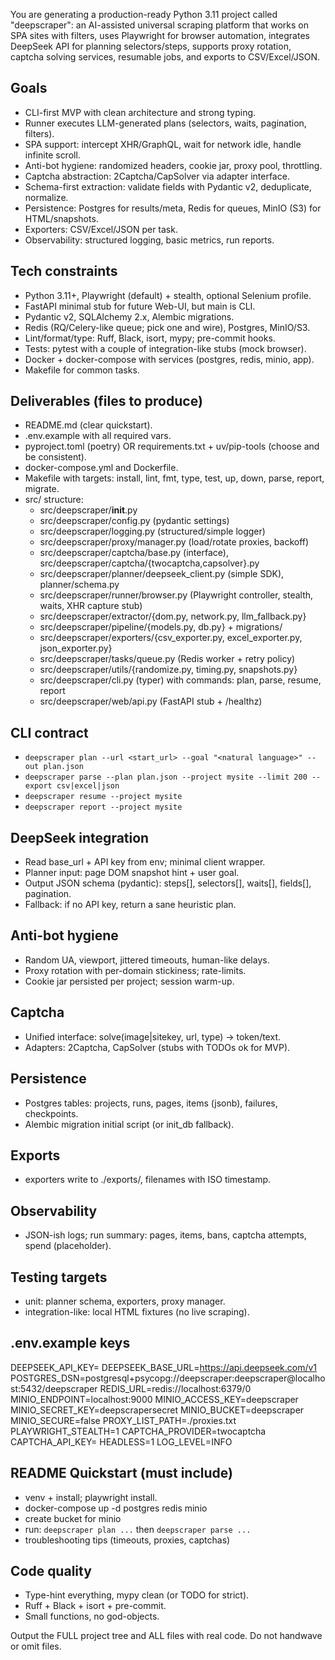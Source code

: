 You are generating a production-ready Python 3.11 project called "deepscraper":
an AI-assisted universal scraping platform that works on SPA sites with filters,
uses Playwright for browser automation, integrates DeepSeek API for planning selectors/steps,
supports proxy rotation, captcha solving services, resumable jobs, and exports to CSV/Excel/JSON.

## Goals
- CLI-first MVP with clean architecture and strong typing.
- Runner executes LLM-generated plans (selectors, waits, pagination, filters).
- SPA support: intercept XHR/GraphQL, wait for network idle, handle infinite scroll.
- Anti-bot hygiene: randomized headers, cookie jar, proxy pool, throttling.
- Captcha abstraction: 2Captcha/CapSolver via adapter interface.
- Schema-first extraction: validate fields with Pydantic v2, deduplicate, normalize.
- Persistence: Postgres for results/meta, Redis for queues, MinIO (S3) for HTML/snapshots.
- Exporters: CSV/Excel/JSON per task.
- Observability: structured logging, basic metrics, run reports.

## Tech constraints
- Python 3.11+, Playwright (default) + stealth, optional Selenium profile.
- FastAPI minimal stub for future Web-UI, but main is CLI.
- Pydantic v2, SQLAlchemy 2.x, Alembic migrations.
- Redis (RQ/Celery-like queue; pick one and wire), Postgres, MinIO/S3.
- Lint/format/type: Ruff, Black, isort, mypy; pre-commit hooks.
- Tests: pytest with a couple of integration-like stubs (mock browser).
- Docker + docker-compose with services (postgres, redis, minio, app).
- Makefile for common tasks.

## Deliverables (files to produce)
- README.md (clear quickstart).
- .env.example with all required vars.
- pyproject.toml (poetry) OR requirements.txt + uv/pip-tools (choose and be consistent).
- docker-compose.yml and Dockerfile.
- Makefile with targets: install, lint, fmt, type, test, up, down, parse, report, migrate.
- src/ structure:
  - src/deepscraper/__init__.py
  - src/deepscraper/config.py (pydantic settings)
  - src/deepscraper/logging.py (structured/simple logger)
  - src/deepscraper/proxy/manager.py (load/rotate proxies, backoff)
  - src/deepscraper/captcha/base.py (interface), src/deepscraper/captcha/{twocaptcha,capsolver}.py
  - src/deepscraper/planner/deepseek_client.py (simple SDK), planner/schema.py
  - src/deepscraper/runner/browser.py (Playwright controller, stealth, waits, XHR capture stub)
  - src/deepscraper/extractor/{dom.py, network.py, llm_fallback.py}
  - src/deepscraper/pipeline/{models.py, db.py} + migrations/
  - src/deepscraper/exporters/{csv_exporter.py, excel_exporter.py, json_exporter.py}
  - src/deepscraper/tasks/queue.py (Redis worker + retry policy)
  - src/deepscraper/utils/{randomize.py, timing.py, snapshots.py}
  - src/deepscraper/cli.py (typer) with commands: plan, parse, resume, report
  - src/deepscraper/web/api.py (FastAPI stub + /healthz)

## CLI contract
- `deepscraper plan --url <start_url> --goal "<natural language>" --out plan.json`
- `deepscraper parse --plan plan.json --project mysite --limit 200 --export csv|excel|json`
- `deepscraper resume --project mysite`
- `deepscraper report --project mysite`

## DeepSeek integration
- Read base_url + API key from env; minimal client wrapper.
- Planner input: page DOM snapshot hint + user goal.
- Output JSON schema (pydantic): steps[], selectors[], waits[], fields[], pagination.
- Fallback: if no API key, return a sane heuristic plan.

## Anti-bot hygiene
- Random UA, viewport, jittered timeouts, human-like delays.
- Proxy rotation with per-domain stickiness; rate-limits.
- Cookie jar persisted per project; session warm-up.

## Captcha
- Unified interface: solve(image|sitekey, url, type) -> token/text.
- Adapters: 2Captcha, CapSolver (stubs with TODOs ok for MVP).

## Persistence
- Postgres tables: projects, runs, pages, items (jsonb), failures, checkpoints.
- Alembic migration initial script (or init_db fallback).

## Exports
- exporters write to ./exports/, filenames with ISO timestamp.

## Observability
- JSON-ish logs; run summary: pages, items, bans, captcha attempts, spend (placeholder).

## Testing targets
- unit: planner schema, exporters, proxy manager.
- integration-like: local HTML fixtures (no live scraping).

## .env.example keys
DEEPSEEK_API_KEY=
DEEPSEEK_BASE_URL=https://api.deepseek.com/v1
POSTGRES_DSN=postgresql+psycopg://deepscraper:deepscraper@localhost:5432/deepscraper
REDIS_URL=redis://localhost:6379/0
MINIO_ENDPOINT=localhost:9000
MINIO_ACCESS_KEY=deepscraper
MINIO_SECRET_KEY=deepscrapersecret
MINIO_BUCKET=deepscraper
MINIO_SECURE=false
PROXY_LIST_PATH=./proxies.txt
PLAYWRIGHT_STEALTH=1
CAPTCHA_PROVIDER=twocaptcha
CAPTCHA_API_KEY=
HEADLESS=1
LOG_LEVEL=INFO

## README Quickstart (must include)
- venv + install; playwright install.
- docker-compose up -d postgres redis minio
- create bucket for minio
- run: `deepscraper plan ...` then `deepscraper parse ...`
- troubleshooting tips (timeouts, proxies, captchas)

## Code quality
- Type-hint everything, mypy clean (or TODO for strict).
- Ruff + Black + isort + pre-commit.
- Small functions, no god-objects.

Output the FULL project tree and ALL files with real code. Do not handwave or omit files.
